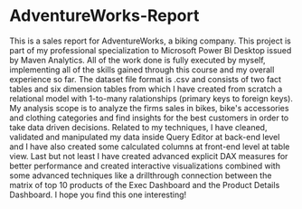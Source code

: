 # AdventureWorks-Report
This is a sales report for AdventureWorks, a biking company.
This project is part of my professional specialization to Microsoft Power BI Desktop issued by Maven Analytics. All of the work done is fully executed by myself, implementing all of the skills gained through this course and my overall experience so far. 
The dataset file format is .csv and consists of two fact tables and six dimension tables from which I have created from scratch a relational model with 1-to-many ralationships (primary keys to foreign keys). 
My analysis scope is to analyze the firms sales in bikes, bike's accessories and clothing categories and find insights for the best customers in order to take data driven decisions.
Related to my techniques, I have cleaned, validated and manipulated my data inside Query Editor at back-end level and I have also created some calculated columns at front-end level at table view.
Last but not least I have created advanced explicit DAX measures for better performance and created interactive visualizations combined with some advanced techniques like a drillthrough connection between the matrix of top 10 products of the Exec Dashboard and the Product Details Dashboard.
I hope you find this one interesting!
